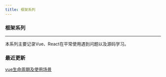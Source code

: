 ```yaml
---
title: 框架系列
---
```


### 框架系列
***
本系列主要记录Vue、React在平常使用遇到问题以及源码学习。

### 最近更新

[vue生命周期及使用场景](./vue/生命周期及使用场景.html)
